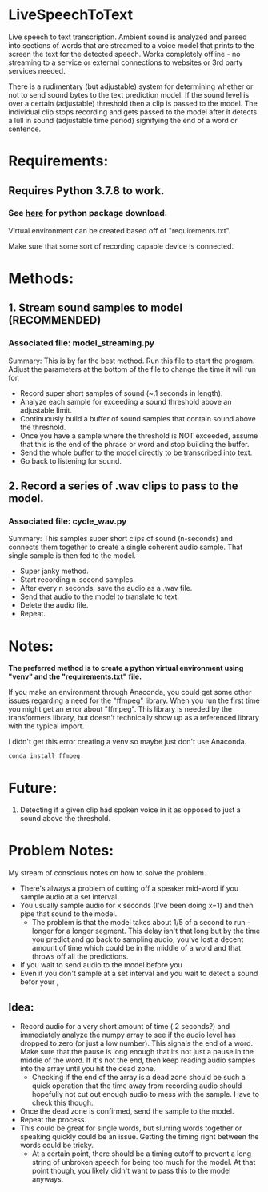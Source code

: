 # LiveSpeechToText
Live speech to text transcription. Ambient sound is analyzed and parsed into sections of words that are streamed to a voice model that prints to the screen the text for the detected speech. Works completely offline - no streaming to a service or external connections to websites or 3rd party services needed.

There is a rudimentary (but adjustable) system for determining whether or not to send sound bytes to the text prediction model. If the sound level is over a certain (adjustable) threshold then a clip is passed to the model. The individual clip stops recording and gets passed to the model after it detects a lull in sound (adjustable time period) signifying the end of a word or sentence. 

# Requirements:

## Requires Python 3.7.8 to work. 

### See [here](https://www.python.org/downloads/release/python-378/) for python package download.

Virtual environment can be created based off of "requirements.txt".

Make sure that some sort of recording capable device is connected. 

# Methods:

## 1. Stream sound samples to model (RECOMMENDED)

### **Associated file:** model_streaming.py

Summary: This is by far the best method. Run this file to start the program. Adjust the parameters at the bottom of the file to change the time it will run for.

* Record super short samples of sound (~.1 seconds in length).
* Analyze each sample for exceeding a sound threshold above an adjustable limit.
* Continuously build a buffer of sound samples that contain sound above the threshold.
* Once you have a sample where the threshold is NOT exceeded, assume that this is the end of the phrase or word and stop building the buffer.
* Send the whole buffer to the model directly to be transcribed into text.
* Go back to listening for sound.

## 2. Record a series of .wav clips to pass to the model.

### **Associated file:** cycle_wav.py

Summary: This samples super short clips of sound (n-seconds) and connects them together to create a single coherent audio sample. That single sample is then fed to the model.

* Super janky method.  
* Start recording n-second samples.  
* After every n seconds, save the audio as a .wav file.  
* Send that audio to the model to translate to text.  
* Delete the audio file.  
* Repeat.  


# Notes:
**The preferred method is to create a python virtual environment using "venv" and the "requirements.txt" file.**

If you make an environment through Anaconda, you could get some other issues regarding a need for the "ffmpeg" library. When you run the first time you might get an error about "ffmpeg". This library is needed by the transformers library, but doesn't technically show up as a referenced library with the typical import.

I didn't get this error creating a venv so maybe just don't use Anaconda.

```
conda install ffmpeg
```

# Future:
1. Detecting if a given clip had spoken voice in it as opposed to just a sound above the threshold.

# Problem Notes:

My stream of conscious notes on how to solve the problem.

* There's always a problem of cutting off a speaker mid-word if you sample audio at a set interval.
* You usually sample audio for x seconds (I've been doing x=1) and then pipe that sound to the model.
    * The problem is that the model takes about 1/5 of a second to run - longer for a longer segment. This delay isn't that long but by the time you predict and go back to sampling audio, you've lost a decent amount of time which could be in the middle of a word and that throws off all the predictions.
* If you wait to send audio to the model before you 
* Even if you don't sample at a set interval and you wait to detect a sound befor your ,

## Idea:
* Record audio for a very short amount of time (.2 seconds?) and immediately analyze the numpy array to see if the audio level has dropped to zero (or just a low number). This signals the end of a word. Make sure that the pause is long enough that its not just a pause in the middle of the word. If it's not the end, then keep reading audio samples into the array until you hit the dead zone.
    * Checking if the end of the array is a dead zone should be such a quick operation that the time away from recording audio should hopefully not cut out enough audio to mess with the sample. Have to check this though.
* Once the dead zone is confirmed, send the sample to the model.
* Repeat the process.
* This could be great for single words, but slurring words together or speaking quickly could be an issue. Getting the timing right between the words could be tricky.
    * At a certain point, there should be a timing cutoff to prevent a long string of unbroken speech for being too much for the model. At that point though, you likely didn't want to pass this to the model anyways.